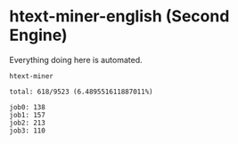 # htext-miner-english (Second Engine)

Everything doing here is automated.

```
htext-miner

total: 618/9523 (6.489551611887011%)

job0: 138
job1: 157
job2: 213
job3: 110
```